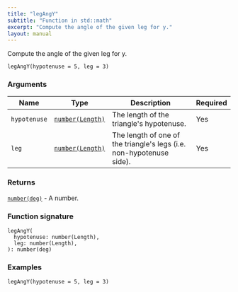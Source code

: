 ```yaml
---
title: "legAngY"
subtitle: "Function in std::math"
excerpt: "Compute the angle of the given leg for y."
layout: manual
---
```


Compute the angle of the given leg for y.

```kcl
legAngY(hypotenuse = 5, leg = 3)

```

### Arguments

| Name | Type | Description | Required |
|----------|------|-------------|----------|
| `hypotenuse` | [`number(Length)`](/docs/kcl-std/types/std-types-number) | The length of the triangle's hypotenuse. | Yes |
| `leg` | [`number(Length)`](/docs/kcl-std/types/std-types-number) | The length of one of the triangle's legs (i.e. non-hypotenuse side). | Yes |

### Returns

[`number(deg)`](/docs/kcl-std/types/std-types-number) - A number.


### Function signature

```kcl
legAngY(
  hypotenuse: number(Length),
  leg: number(Length),
): number(deg)
```

### Examples

```kcl
legAngY(hypotenuse = 5, leg = 3)

```



